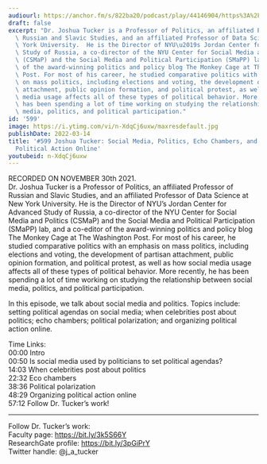 ```yaml
---
audiourl: https://anchor.fm/s/822ba20/podcast/play/44146904/https%3A%2F%2Fd3ctxlq1ktw2nl.cloudfront.net%2Fstaging%2F2021-10-30%2F9254e8af-642a-5365-5d9d-9cef75652187.m4a
draft: false
excerpt: "Dr. Joshua Tucker is a Professor of Politics, an affiliated Professor of\
  \ Russian and Slavic Studies, and an affiliated Professor of Data Science at New\
  \ York University.  He is the Director of NYU\u2019s Jordan Center for Advanced\
  \ Study of Russia, a co-director of the NYU Center for Social Media and Politics\
  \ (CSMaP) and the Social Media and Political Participation (SMaPP) lab, and a co-editor\
  \ of the award-winning politics and policy blog The Monkey Cage at The Washington\
  \ Post. For most of his career, he studied comparative politics with an emphasis\
  \ on mass politics, including elections and voting, the development of partisan\
  \ attachment, public opinion formation, and political protest, as well as how social\
  \ media usage affects all of these types of political behavior. More recently, he\
  \ has been spending a lot of time working on studying the relationship between social\
  \ media, politics, and political participation."
id: '599'
image: https://i.ytimg.com/vi/n-XdqCj6uxw/maxresdefault.jpg
publishDate: 2022-03-14
title: '#599 Joshua Tucker: Social Media, Politics, Echo Chambers, and Organizing
  Political Action Online'
youtubeid: n-XdqCj6uxw
---
```

<div class="timelinks">

RECORDED ON NOVEMBER 30th 2021.  
Dr. Joshua Tucker is a Professor of Politics, an affiliated Professor of Russian and Slavic Studies, and an affiliated Professor of Data Science at New York University.  He is the Director of NYU’s Jordan Center for Advanced Study of Russia, a co-director of the NYU Center for Social Media and Politics (CSMaP) and the Social Media and Political Participation (SMaPP) lab, and a co-editor of the award-winning politics and policy blog The Monkey Cage at The Washington Post. For most of his career, he studied comparative politics with an emphasis on mass politics, including elections and voting, the development of partisan attachment, public opinion formation, and political protest, as well as how social media usage affects all of these types of political behavior. More recently, he has been spending a lot of time working on studying the relationship between social media, politics, and political participation.

In this episode, we talk about social media and politics. Topics include: setting political agendas on social media; when celebrities post about politics; echo chambers; political polarization; and organizing political action online.

Time Links:  
<time>00:00</time> Intro  
<time>00:50</time> Is social media used by politicians to set political agendas?  
<time>14:03</time> When celebrities post about politics  
<time>22:32</time> Eco chambers  
<time>38:36</time> Political polarization  
<time>48:29</time> Organizing political action online  
<time>57:12</time> Follow Dr. Tucker’s work!

---

Follow Dr. Tucker’s work:  
Faculty page: https://bit.ly/3k5S66Y  
ResearchGate profile: https://bit.ly/3pGiPrY  
Twitter handle: @j_a_tucker
</div>

